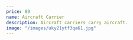 ```yaml
---
price: 89
name: Aircraft Carrier
description: Aircraft carriers carry aircraft.
image: "/images/uky21ytf3qa61.jpg"
---
```


